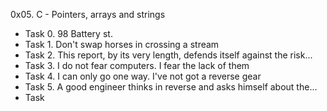0x05. C - Pointers, arrays and strings
- Task 0. 98 Battery st.
- Task 1. Don't swap horses in crossing a stream
- Task 2. This report, by its very length, defends itself against the risk...
- Task 3. I do not fear computers. I fear the lack of them
- Task 4. I can only go one way. I've not got a reverse gear
- Task 5. A good engineer thinks in reverse and asks himself about the...
- Task 